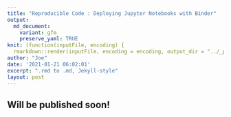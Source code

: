 ```yaml
---
title: "Reproducible Code : Deploying Jupyter Notebooks with Binder"
output:
  md_document:
    variant: gfm
    preserve_yaml: TRUE
knit: (function(inputFile, encoding) {
  rmarkdown::render(inputFile, encoding = encoding, output_dir = "../_posts") })
author: "Joe"
date: '2021-01-21 06:02:01'
excerpt: ".rmd to .md, Jekyll-style"
layout: post
---
```


## Will be published soon!
